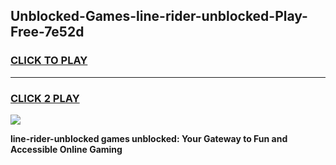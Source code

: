 
## Unblocked-Games-line-rider-unblocked-Play-Free-7e52d
<h3>
<a href="https://premium76.site?title=line-rider-unblocked&ref=21A">CLICK TO PLAY</a></h3>
<hr>

<h3>
<a href="https://premium76.site?title=line-rider-unblocked&ref=21A">CLICK 2 PLAY</a>
  
</h3>

<a href="https://premium76.site?title=line-rider-unblocked&ref=21A"><img src="https://clearcache.store/games.png"></a>


**line-rider-unblocked games unblocked: Your Gateway to Fun and Accessible Online Gaming**
